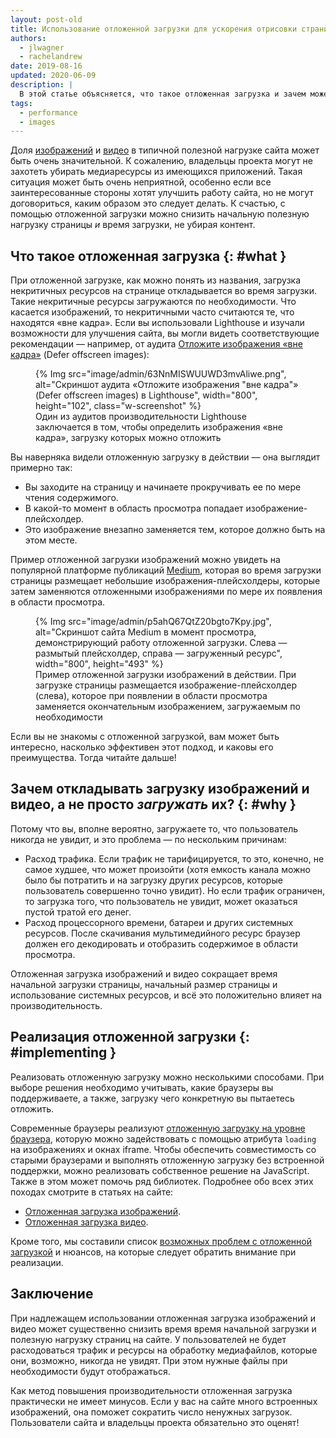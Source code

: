 ```yaml
---
layout: post-old
title: Использование отложенной загрузки для ускорения отрисовки страницы
authors:
  - jlwagner
  - rachelandrew
date: 2019-08-16
updated: 2020-06-09
description: |
  В этой статье объясняется, что такое отложенная загрузка и зачем может понадобиться откладывать загрузку элементов на сайте.
tags:
  - performance
  - images
---
```



Доля
[изображений](http://beta.httparchive.org/reports/state-of-images?start=earliest&end=latest)
и [видео](http://beta.httparchive.org/reports/page-weight#bytesVideo) в
типичной полезной нагрузке сайта может быть очень значительной.
К сожалению, владельцы проекта могут не захотеть убирать медиаресурсы из имеющихся
приложений.
Такая ситуация может быть очень неприятной,
особенно если все заинтересованные стороны хотят улучшить работу сайта,
но не могут договориться, каким образом это следует делать.
К счастью, с помощью отложенной загрузки можно снизить начальную полезную нагрузку страницы _и_
время загрузки, не убирая контент.

## Что такое отложенная загрузка {: #what }

При отложенной загрузке, как можно понять из названия, загрузка некритичных ресурсов на странице откладывается
во время загрузки. Такие некритичные ресурсы загружаются
по необходимости. Что касается изображений, то некритичными часто считаются
те, что находятся «вне кадра». Если вы использовали Lighthouse и изучали возможности для
улучшения сайта, вы могли видеть соответствующие рекомендации — например,
от аудита [Отложите изображения «вне кадра»](/offscreen-images/) (Defer offscreen images):

<figure class="w-figure">
  {% Img src="image/admin/63NnMISWUUWD3mvAliwe.png", alt="Скриншот аудита «Отложите изображения "вне кадра"» (Defer offscreen images) в Lighthouse", width="800", height="102", class="w-screenshot" %}
  <figcaption class="w-figcaption">Один из аудитов производительности Lighthouse заключается в том, чтобы
определить изображения «вне кадра», загрузку которых можно отложить</figcaption>
</figure>

Вы наверняка видели отложенную загрузку в действии — она выглядит примерно
так:

- Вы заходите на страницу и начинаете прокручивать ее по мере чтения содержимого.
- В какой-то момент в область просмотра попадает изображение-плейсхолдер.
- Это изображение внезапно заменяется тем, которое должно быть на этом месте.

Пример отложенной загрузки изображений можно увидеть на популярной платформе публикаций
[Medium](https://medium.com/), которая во время загрузки страницы размещает небольшие изображения-плейсхолдеры,
которые затем заменяются отложенными изображениями по мере их появления
в области просмотра.

<figure class="w-figure">
  {% Img src="image/admin/p5ahQ67QtZ20bgto7Kpy.jpg", alt="Скриншот сайта Medium в момент просмотра, демонстрирующий работу отложенной загрузки. Слева — размытый плейсхолдер, справа — загруженный ресурс", width="800", height="493" %}
  <figcaption class="w-figcaption">Пример отложенной загрузки изображений в действии. При
загрузке страницы размещается изображение-плейсхолдер (слева), которое при появлении
в области просмотра заменяется окончательным изображением, загружаемым по необходимости</figcaption>
</figure>

Если вы не знакомы с отложенной загрузкой, вам может быть интересно, насколько эффективен
этот подход, и каковы его преимущества. Тогда читайте дальше!

## Зачем откладывать загрузку изображений и видео, а не просто _загружать_ их? {: #why }

Потому что вы, вполне вероятно, загружаете то, что пользователь никогда не увидит, и это
проблема — по нескольким причинам:

- Расход трафика. Если трафик не тарифицируется, то это, конечно, не самое худшее, что может
произойти (хотя емкость канала можно было бы потратить и на загрузку
других ресурсов, которые пользователь совершенно точно увидит). Но если трафик ограничен,
то загрузка того, что пользователь не увидит, может оказаться пустой тратой
его денег.
- Расход процессорного времени, батареи и других системных ресурсов. После скачивания мультимедийного
ресурс браузер должен его декодировать и отобразить содержимое в
области просмотра.

Отложенная загрузка изображений и видео сокращает время начальной загрузки страницы,
начальный размер страницы и использование системных ресурсов, и всё это положительно влияет на
производительность.

## Реализация отложенной загрузки {: #implementing }

Реализовать отложенную загрузку можно несколькими способами.
При выборе решения необходимо учитывать, какие браузеры вы поддерживаете,
а также, загрузку чего конкретную вы пытаетесь отложить.

Современные браузеры реализуют [отложенную загрузку на уровне браузера](/browser-level-image-lazy-loading/),
которую можно задействовать с помощью атрибута `loading` на изображениях и окнах iframe.
Чтобы обеспечить совместимость со старыми браузерами
и выполнять отложенную загрузку без встроенной поддержки,
можно реализовать собственное решение на JavaScript.
Также в этом может помочь ряд библиотек.
Подробнее обо всех этих походах смотрите в статьях на сайте:

- [Отложенная загрузка изображений](/lazy-loading-images/).
- [Отложенная загрузка видео](/lazy-loading-video/).

Кроме того, мы составили список [возможных проблем с отложенной загрузкой](/lazy-loading-best-practices)
и нюансов, на которые следует обратить внимание при реализации.

## Заключение

При надлежащем использовании отложенная загрузка изображений и видео может существенно снизить время
время начальной загрузки и полезную нагрузку страниц на сайте. У пользователей не будет расходоваться трафик
и ресурсы на обработку медиафайлов, которые они, возможно, никогда не увидят.
При этом нужные файлы при необходимости будут отображаться.

Как метод повышения производительности отложенная загрузка практически
не имеет минусов. Если у вас на сайте много встроенных изображений, она
поможет сократить число ненужных загрузок. Пользователи сайта и
владельцы проекта обязательно это оценят!
